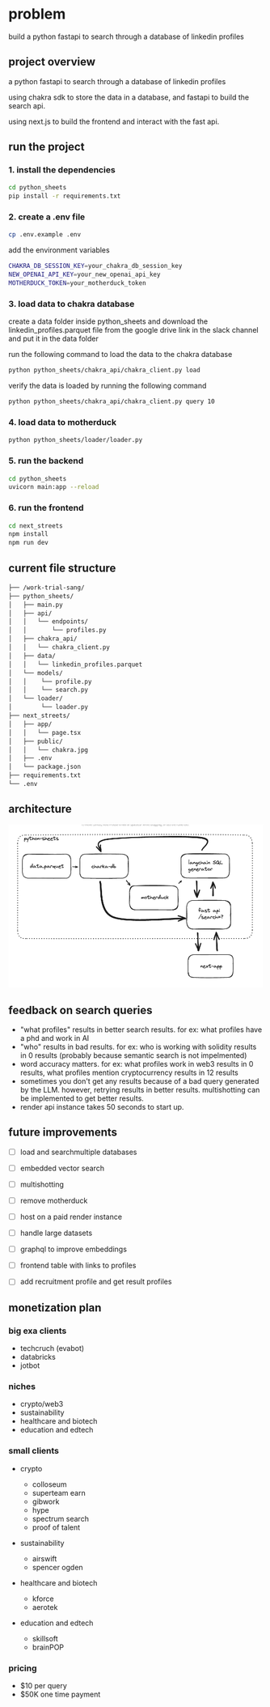 # problem

build a python fastapi to search through a database of linkedin profiles

## project overview

a python fastapi to search through a database of linkedin profiles

using chakra sdk to store the data in a database, and fastapi to build the search api.

using next.js to build the frontend and interact with the fast api.

## run the project

### 1. install the dependencies

```bash
cd python_sheets
pip install -r requirements.txt
```
### 2. create a .env file

```bash
cp .env.example .env
```
add the environment variables

```bash
CHAKRA_DB_SESSION_KEY=your_chakra_db_session_key
NEW_OPENAI_API_KEY=your_new_openai_api_key
MOTHERDUCK_TOKEN=your_motherduck_token
```
### 3. load data to chakra database

create a data folder inside python_sheets and download the linkedin_profiles.parquet file from the google drive link in the slack channel and put it in the data folder

run the following command to load the data to the chakra database

```bash
python python_sheets/chakra_api/chakra_client.py load
```

verify the data is loaded by running the following command

```bash
python python_sheets/chakra_api/chakra_client.py query 10
```

### 4. load data to motherduck

```bash
python python_sheets/loader/loader.py
```

### 5. run the backend

```bash
cd python_sheets
uvicorn main:app --reload
```

### 6. run the frontend

```bash
cd next_streets
npm install
npm run dev
```

## current file structure

```bash
├── /work-trial-sang/
├── python_sheets/
│   ├── main.py
│   ├── api/
│   │   └── endpoints/
│   │       └── profiles.py
│   ├── chakra_api/
│   │   └── chakra_client.py
│   ├── data/
│   │   └── linkedin_profiles.parquet
│   └── models/
│   │    └── profile.py
│   │    └── search.py
│   └── loader/
│        └── loader.py
├── next_streets/
│   ├── app/
│   │   └── page.tsx
│   ├── public/
│   │   └── chakra.jpg
│   ├── .env
│   └── package.json
├── requirements.txt
└── .env
```

## architecture

![alt text](./architecture.png)

## feedback on search queries

- "what profiles" results in better search results. for ex: what profiles have a phd and work in AI
- "who" results in bad results. for ex: who is working with solidity results in 0 results (probably because semantic search is not impelmented)
- word accuracy matters. for ex: what profiles work in web3 results in 0 results, what profiles mention cryptocurrency results in 12 results
- sometimes you don't get any results because of a bad query generated by the LLM. however, retrying results in better results. multishotting can be implemented to get better results.
- render api instance takes 50 seconds to start up.

## future improvements

- [ ] load and searchmultiple databases
- [ ] embedded vector search
- [ ] multishotting
- [ ] remove motherduck
- [ ] host on a paid render instance
- [ ] handle large datasets
- [ ] graphql to improve embeddings
- [ ] frontend table with links to profiles
- [ ] add recruitment profile and get result profiles


## monetization plan

### big exa clients

- techcruch (evabot)
- databricks
- jotbot

### niches

- crypto/web3
- sustainability
- healthcare and biotech
- education and edtech

### small clients

- crypto
  - colloseum
  - superteam earn
  - gibwork
  - hype
  - spectrum search
  - proof of talent

- sustainability
  - airswift
  - spencer ogden

- healthcare and biotech
  - kforce
  - aerotek

- education and edtech
  - skillsoft
  - brainPOP

### pricing

- $10 per query
- $50K one time payment
